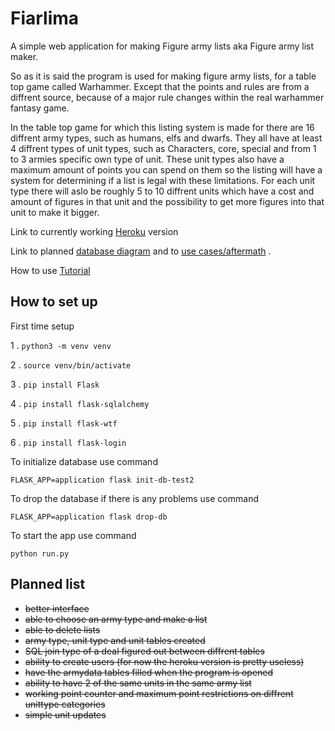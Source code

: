 # Fiarlima

A simple web application for making Figure army lists aka Figure army list maker.

So as it is said the program is used for making figure army lists, for a table top game called Warhammer.
Except that the points and rules are from a diffrent source, because of a major rule changes within the real warhammer fantasy game.

In the table top game for which this listing system is made for there are 16 diffrent army types, such as humans, elfs and dwarfs. 
They all have at least 4 diffrent types of unit types, such as Characters, core, special and from 1 to 3 armies specific own type of unit. 
These unit types also have a maximum amount of points you can spend on them so the listing will have a system for determining if a list is legal with these limitations. 
For each unit type there will aslo be roughly 5 to 10 diffrent units which have a cost and amount of figures in that unit and the possibility to get more figures into that unit to make it bigger.

Link to currently working [Heroku](https://fiarlima-python-demo.herokuapp.com/) version 

Link to planned [database diagram](../master/documentation/Fiarlima.pdf) and to [use cases/aftermath](../master/documentation/UseCases.md) .

How to use [Tutorial](../master/documentation/howdo.md)

## How to set up

First time setup

1 . <code>python3 -m venv venv</code>

2 . <code>source venv/bin/activate</code>

3 . <code>pip install Flask</code>

4 . <code>pip install flask-sqlalchemy</code>

5 . <code>pip install flask-wtf</code>

6 . <code>pip install flask-login</code>

To initialize database use command

<code>FLASK_APP=application flask init-db-test2</code> 

To drop the database if there is any problems use command

<code>FLASK_APP=application flask drop-db</code>

To start the app use command

<code>python run.py</code>

## Planned list

+ ~~better interface~~
+ ~~able to choose an army type and make a list~~ 
+ ~~able to delete lists~~
+ ~~army type, unit type and unit tables created~~
+ ~~SQL join type of a deal figured out between diffrent tables~~
+ ~~ability to create users (for now the heroku version is pretty useless)~~
+ ~~have the armydata tables filled when the program is opened~~
+ ~~ability to have 2 of the same units in the same army list~~
+ ~~working point counter and maximum point restrictions on diffrent unittype categories~~
+ ~~simple unit updates~~


